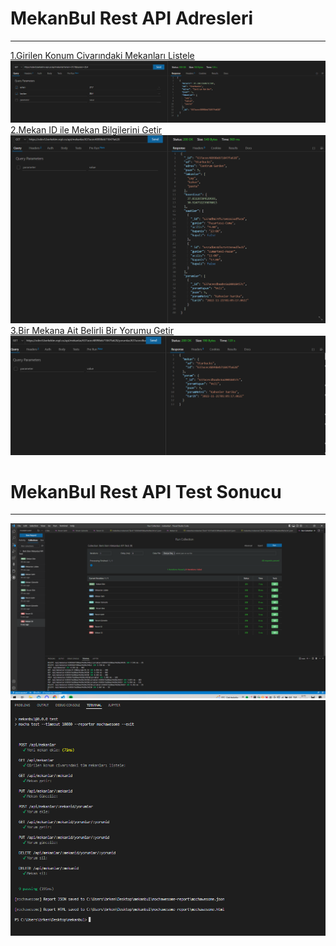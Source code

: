 # MekanBul Rest API Adresleri
---
[1.Girilen Konum Civarındaki Mekanları Listele](https://odev5.berkekim.repl.co/api/mekanlar?enlem=37.7&boylam=35.4)
![](resimler/getadres.PNG)
[2.Mekan ID ile Mekan Bilgilerini Getir](https://odev5.berkekim.repl.co/api/mekanlar/637acec48998eb71847fa628)
![](resimler/getmekan.PNG)
[3.Bir Mekana Ait Belirli Bir Yorumu Getir](https://odev5.berkekim.repl.co/api/mekanlar/637acec48998eb71847fa628/yorumlar/637acecdbaabc6a20018457c)
![](resimler/getyorum.PNG)
# MekanBul Rest API Test Sonucu
---
![](resimler/testcollection.PNG)
![](resimler/testnpmtest.PNG)